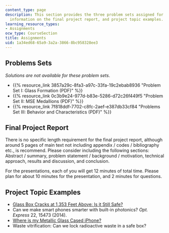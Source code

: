 ```yaml
---
content_type: page
description: This section provides the three problem sets assigned for the course,
  information on the final project report, and project topic examples.
learning_resource_types:
- Assignments
ocw_type: CourseSection
title: Assignments
uid: 1a34ed68-65a9-3a2a-3866-8bc958328ee3
---
```


Problems Sets
-------------

_Solutions are not available for these problem sets_.

*   {{% resource_link 3857a29c-8fa3-a97c-33fa-19c2ebab8936 "Problem Set I: Glass Formation (PDF)" %}}
*   {{% resource_link 0c3b9e24-977d-b83e-5286-d72c26f449f5 "Problem Set II: MSE Medallions (PDF)" %}}
*   {{% resource_link 7f818ddf-7702-c8fc-2aef-e387db33cf84 "Problems Set III: Behavior and Characteristics (PDF)" %}}

Final Project Report
--------------------

There is no specific length requirement for the final project report, although around 5 pages of main text not including appendix / codes / bibliography etc., is recommend. Please consider including the following sections: Abstract / summary, problem statement / background / motivation, technical approach, results and discussion, and conclusion.

For the presentations, each of you will get 12 minutes of total time. Please plan for about 10 minutes for the presentation, and 2 minutes for questions.

Project Topic Examples
----------------------

*   [Glass Box Cracks at 1,353 Feet Above: Is it Still Safe?](http://www.express.co.uk/news/world/479147/Willis-Tower-Tourist-in-glass-box-1-350ft-up-sees-floor-CRACK-under-him)
*   Can we make smart phones smarter with built-in photonics? _Opt. Express_ 22, 15473 (2014).
*   [Where is my Metallic Glass Cased iPhone?](http://www.thehelper.net/threads/apple-iphone-5-to-be-cased-in-liquidmetal.154710/)
*   Waste vitrification: Can we lock radioactive waste in a safe box?